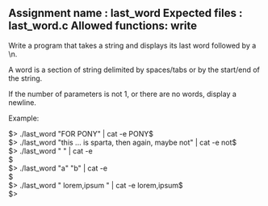Assignment name  : last_word
Expected files   : last_word.c
Allowed functions: write
--------------------------------------------------------------------------------

Write a program that takes a string and displays its last word followed by a \n.

A word is a section of string delimited by spaces/tabs or by the start/end of
the string.

If the number of parameters is not 1, or there are no words, display a newline.

Example:

$> ./last_word "FOR PONY" | cat -e  
PONY$    
$> ./last_word "this        ...       is sparta, then again, maybe    not" | cat -e  
not$  
$> ./last_word "   " | cat -e  
$  
$> ./last_word "a" "b" | cat -e  
$  
$> ./last_word "  lorem,ipsum  " | cat -e  
lorem,ipsum$  
$>

